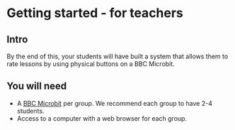# Getting started - for teachers

## Intro

By the end of this, your students will have built a system that allows them
to rate lessons by using physical buttons on a BBC Microbit.

## You will need

* A [BBC Microbit](http://microbit.org/) per group. We recommend each group to have 2-4
students.
* Access to a computer with a web browser for each group.
